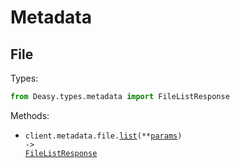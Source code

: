 # Metadata

## File

Types:

```python
from Deasy.types.metadata import FileListResponse
```

Methods:

- <code title="post /metadata/file/list">client.metadata.file.<a href="./src/Deasy/resources/metadata/file.py">list</a>(\*\*<a href="src/Deasy/types/metadata/file_list_params.py">params</a>) -> <a href="./src/Deasy/types/metadata/file_list_response.py">FileListResponse</a></code>
